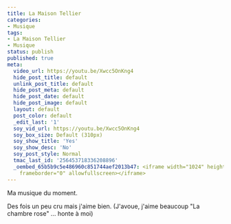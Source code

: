 ```yaml
---
title: La Maison Tellier
categories:
- Musique
tags:
- La Maison Tellier
- Musique
status: publish
published: true
meta:
  video_url: https://youtu.be/Xwcc5OnKng4
  hide_post_title: default
  unlink_post_title: default
  hide_post_meta: default
  hide_post_date: default
  hide_post_image: default
  layout: default
  post_color: default
  _edit_last: '1'
  soy_vid_url: https://youtu.be/Xwcc5OnKng4
  soy_box_size: Default (310px)
  soy_show_title: 'Yes'
  soy_show_desc: 'No'
  soy_post_style: Normal
  tmac_last_id: '256453718336208896'
  _oembed_65b5b9c5e486960c851744aef2013b47: <iframe width="1024" height="576" src="https://www.youtube.com/embed/Xwcc5OnKng4?fs=1&feature=oembed"
    frameborder="0" allowfullscreen></iframe>
---
```

Ma musique du moment.

Des fois un peu cru mais j'aime bien.
(J'avoue, j'aime beaucoup "La chambre rose" ... honte à moi)
